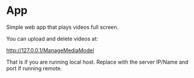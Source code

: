 # App

Simple web app that plays videos full screen.

You can upload and delete videos at:

http://127.0.0.1/ManageMediaModel

That is if you are running local host.  Replace with the server IP/Name and port if running remote.